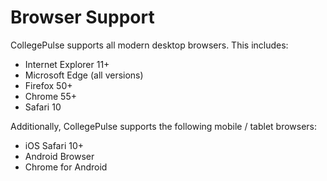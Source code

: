 # Browser Support

CollegePulse supports all modern desktop browsers. This includes:
 * Internet Explorer 11+
 * Microsoft Edge (all versions)
 * Firefox 50+
 * Chrome 55+
 * Safari 10

Additionally, CollegePulse supports the following mobile / tablet browsers:
 * iOS Safari 10+
 * Android Browser
 * Chrome for Android
